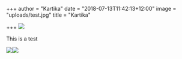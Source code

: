 +++
author = "Kartika"
date = "2018-07-13T11:42:13+12:00"
image = "uploads/test.jpg"
title = "Kartika"

+++
![](uploads/DSCF3639.jpg)

This is a test

![](http://apd-nz-promosite.s3-website-us-east-1.amazonaws.com/uploads/test.jpg)![](http://apd-nz-promosite.s3-website-us-east-1.amazonaws.com/uploads/APD_Black_HighRes.jpg)